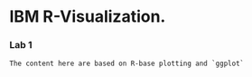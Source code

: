 # IBM R-Visualization.

### Lab 1

```
The content here are based on R-base plotting and `ggplot`
```
